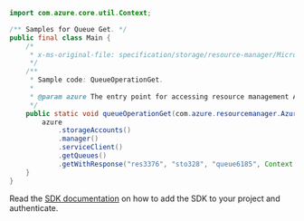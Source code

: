 ```java
import com.azure.core.util.Context;

/** Samples for Queue Get. */
public final class Main {
    /*
     * x-ms-original-file: specification/storage/resource-manager/Microsoft.Storage/stable/2021-09-01/examples/QueueOperationGet.json
     */
    /**
     * Sample code: QueueOperationGet.
     *
     * @param azure The entry point for accessing resource management APIs in Azure.
     */
    public static void queueOperationGet(com.azure.resourcemanager.AzureResourceManager azure) {
        azure
            .storageAccounts()
            .manager()
            .serviceClient()
            .getQueues()
            .getWithResponse("res3376", "sto328", "queue6185", Context.NONE);
    }
}
```

Read the [SDK documentation](https://github.com/Azure/azure-sdk-for-java/blob/azure-resourcemanager_2.15.0/sdk/resourcemanager/azure-resourcemanager/README.md) on how to add the SDK to your project and authenticate.

